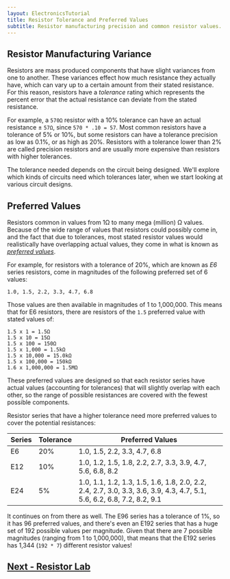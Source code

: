 ```yaml
---
layout: ElectronicsTutorial
title: Resistor Tolerance and Preferred Values
subtitle: Resistor manufacturing precision and common resistor values.
---
```


## Resistor Manufacturing Variance 

Resistors are mass produced components that have slight variances from one to another. These variances effect how much resistance they actually have, which can vary up to a certain amount from their stated resistance. For this reason, resistors have a _tolerance_ rating which represents the percent error that the actual resistance can deviate from the stated resistance.

For example, a `570Ω` resistor with a 10% tolerance can have an actual resistance ± `57Ω`, since `570 * .10 = 57`. Most common resistors have a tolerance of 5% or 10%, but some resistors can have a tolerance precision as low as 0.1%, or as high as 20%. Resistors with a tolerance lower than 2% are called precision resistors and are usually more expensive than resistors with higher tolerances.

The tolerance needed depends on the circuit being designed. We'll explore which kinds of circuits need which tolerances later, when we start looking at various circuit designs.

## Preferred Values

Resistors common in values from 1Ω to many mega (million) Ω values. Because of the wide range of values that resistors could possibly come in, and the fact that due to tolerances, most stated resistor values would realistically have overlapping actual values, they come in what is known as [_preferred values_](https://en.wikipedia.org/wiki/Preferred_number#E-series). 

For example, for resistors with a tolerance of 20%, which are known as _E6_ series resistors, come in magnitudes of the following preferred set of 6 values:

```
1.0, 1.5, 2.2, 3.3, 4.7, 6.8
```

Those values are then available in magnitudes of 1 to 1,000,000. This means that for E6 resistors, there are resistors of the `1.5` preferred value with stated values of:

```
1.5 x 1 = 1.5Ω
1.5 x 10 = 15Ω
1.5 x 100 = 150Ω
1.5 x 1,000 = 1.5kΩ
1.5 x 10,000 = 15.0kΩ
1.5 x 100,000 = 150kΩ
1.6 x 1,000,000 = 1.5MΩ
```

These preferred values are designed so that each resistor series have actual values (accounting for tolerances) that will slightly overlap with each other, so the range of possible resistances are covered with the fewest possible components.

Resistor series that have a higher tolerance need more preferred values to cover the potential resistances:

| Series | Tolerance | Preferred Values |
|--------|-----------|------------------|
| E6     | 20%       | 1.0, 1.5, 2.2, 3.3, 4.7, 6.8 |
| E12    | 10%       | 1.0, 1.2, 1.5, 1.8, 2.2, 2.7, 3.3, 3.9, 4.7, 5.6, 6.8, 8.2 |
| E24    | 5%        | 1.0, 1.1, 1.2, 1.3, 1.5, 1.6, 1.8, 2.0, 2.2, 2.4, 2.7, 3.0, 3.3, 3.6, 3.9, 4.3, 4.7, 5.1, 5.6, 6.2, 6.8, 7.2, 8.2, 9.1 |

<!--| E96    | 1%        | 1.00, 1.02, 1.05, 1.07, 1.10, 1.13, 1.15, 1.18, 1.21, 1.24, 1.27, 1.30, 1.33, 1.37, 1.40, 1.43, 1.47, 1.50, 1.54, 1.58, 1.62, 1.65, 1.69, 1.74, 1.78, 1.82, 1.87, 1.91, 1.96, 2.00, 2.05, 2.10, 2.15, 2.21, 2.26, 2.32, 2.37, 2.43, 2.49, 2.55, 2.61, 2.67, 2.74, 2.80, 2.87, 2.94, 3.01, 3.09, 3.16, 3.24, 3.32, 3.40, 3.48, 3.57, 3.65, 3.74, 3.83, 3.92, 4.02, 4.12, 4.22, 4.32, 4.42, 4.53, 4.64, 4.75, 4.87, 4.99, 5.11, 5.23, 5.36, 5.49, 5.62, 5.76, 5.90, 6.04, 6.19, 6.34, 6.49, 6.65, 6.81, 6.98, 7.15, 7.32, 7.50, 7.68, 7.87, 8.06, 8.25, 8.45, 8.66, 8.87, 9.09, 9.31, 9.53, 9.76 |-->

It continues on from there as well. The E96 series has a tolerance of 1%, so it has 96 preferred values, and there's even an E192 series that has a huge set of 192 possible values per magnitude. Given that there are 7 possible magnitudes (ranging from 1 to 1,000,000), that means that the E192 series has 1,344 (`192 * 7`) different resistor values!


## [Next - Resistor Lab](../Resistor_Lab)
